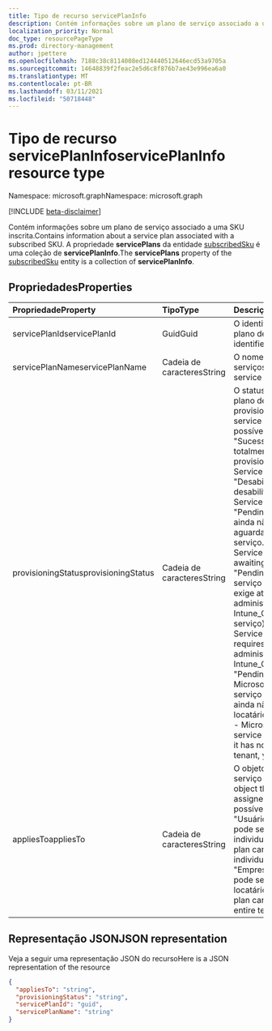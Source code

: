 ```yaml
---
title: Tipo de recurso servicePlanInfo
description: Contém informações sobre um plano de serviço associado a uma SKU inscrita. A propriedade **servicePlans** da entidade subscribedSku é uma coleção de **servicePlanInfo**.
localization_priority: Normal
doc_type: resourcePageType
ms.prod: directory-management
author: jpettere
ms.openlocfilehash: 7188c38c8114008ed124440512646ecd53a9705a
ms.sourcegitcommit: 14648839f2feac2e5d6c8f876b7ae43e996ea6a0
ms.translationtype: MT
ms.contentlocale: pt-BR
ms.lasthandoff: 03/11/2021
ms.locfileid: "50718448"
---
```

# <a name="serviceplaninfo-resource-type"></a><span data-ttu-id="0bc2a-104">Tipo de recurso servicePlanInfo</span><span class="sxs-lookup"><span data-stu-id="0bc2a-104">servicePlanInfo resource type</span></span>

<span data-ttu-id="0bc2a-105">Namespace: microsoft.graph</span><span class="sxs-lookup"><span data-stu-id="0bc2a-105">Namespace: microsoft.graph</span></span>

[!INCLUDE [beta-disclaimer](../../includes/beta-disclaimer.md)]

<span data-ttu-id="0bc2a-106">Contém informações sobre um plano de serviço associado a uma SKU inscrita.</span><span class="sxs-lookup"><span data-stu-id="0bc2a-106">Contains information about a service plan associated with a subscribed SKU.</span></span> <span data-ttu-id="0bc2a-107">A propriedade **servicePlans** da entidade [subscribedSku](subscribedsku.md) é uma coleção de **servicePlanInfo**.</span><span class="sxs-lookup"><span data-stu-id="0bc2a-107">The **servicePlans** property of the [subscribedSku](subscribedsku.md) entity is a collection of **servicePlanInfo**.</span></span>


## <a name="properties"></a><span data-ttu-id="0bc2a-108">Propriedades</span><span class="sxs-lookup"><span data-stu-id="0bc2a-108">Properties</span></span>
| <span data-ttu-id="0bc2a-109">Propriedade</span><span class="sxs-lookup"><span data-stu-id="0bc2a-109">Property</span></span>     | <span data-ttu-id="0bc2a-110">Tipo</span><span class="sxs-lookup"><span data-stu-id="0bc2a-110">Type</span></span>   |<span data-ttu-id="0bc2a-111">Descrição</span><span class="sxs-lookup"><span data-stu-id="0bc2a-111">Description</span></span>|
|:---------------|:--------|:----------|
|<span data-ttu-id="0bc2a-112">servicePlanId</span><span class="sxs-lookup"><span data-stu-id="0bc2a-112">servicePlanId</span></span>|<span data-ttu-id="0bc2a-113">Guid</span><span class="sxs-lookup"><span data-stu-id="0bc2a-113">Guid</span></span>|<span data-ttu-id="0bc2a-114">O identificador exclusivo do plano de serviços.</span><span class="sxs-lookup"><span data-stu-id="0bc2a-114">The unique identifier of the service plan.</span></span>|
|<span data-ttu-id="0bc2a-115">servicePlanName</span><span class="sxs-lookup"><span data-stu-id="0bc2a-115">servicePlanName</span></span>|<span data-ttu-id="0bc2a-116">Cadeia de caracteres</span><span class="sxs-lookup"><span data-stu-id="0bc2a-116">String</span></span>|<span data-ttu-id="0bc2a-117">O nome do plano de serviços.</span><span class="sxs-lookup"><span data-stu-id="0bc2a-117">The name of the service plan.</span></span>|
|<span data-ttu-id="0bc2a-118">provisioningStatus</span><span class="sxs-lookup"><span data-stu-id="0bc2a-118">provisioningStatus</span></span>|<span data-ttu-id="0bc2a-119">Cadeia de caracteres</span><span class="sxs-lookup"><span data-stu-id="0bc2a-119">String</span></span>|<span data-ttu-id="0bc2a-120">O status de provisionamento do plano de serviços.</span><span class="sxs-lookup"><span data-stu-id="0bc2a-120">The provisioning status of the service plan.</span></span> <span data-ttu-id="0bc2a-121">Valores possíveis:</span><span class="sxs-lookup"><span data-stu-id="0bc2a-121">Possible values:</span></span><br/><span data-ttu-id="0bc2a-122">"Sucesso" - O serviço está totalmente provisionado.</span><span class="sxs-lookup"><span data-stu-id="0bc2a-122">"Success" - Service is fully provisioned.</span></span><br/><span data-ttu-id="0bc2a-123">"Desabilitado" - O serviço foi desabilitado.</span><span class="sxs-lookup"><span data-stu-id="0bc2a-123">"Disabled" - Service has been disabled.</span></span><br/><span data-ttu-id="0bc2a-124">"PendingInput" - O serviço ainda não foi provisionado; aguardando confirmação do serviço.</span><span class="sxs-lookup"><span data-stu-id="0bc2a-124">"PendingInput" - Service is not yet provisioned; awaiting service confirmation.</span></span><br/><span data-ttu-id="0bc2a-125">"PendingActivation" - O serviço é provisionado, mas exige ativação explícita pelo administrador (por exemplo, Intune_O365 plano de serviço).</span><span class="sxs-lookup"><span data-stu-id="0bc2a-125">"PendingActivation" - Service is provisioned but requires explicit activation by administrator (for example, Intune_O365 service plan).</span></span><br/><span data-ttu-id="0bc2a-126">"PendingProvisioning" - A Microsoft adicionou um novo serviço à SKU do produto e ainda não foi ativado no locatário.</span><span class="sxs-lookup"><span data-stu-id="0bc2a-126">"PendingProvisioning" - Microsoft has added a new service to the product SKU and it has not been activated in the tenant, yet.</span></span>|
|<span data-ttu-id="0bc2a-127">appliesTo</span><span class="sxs-lookup"><span data-stu-id="0bc2a-127">appliesTo</span></span>|<span data-ttu-id="0bc2a-128">Cadeia de caracteres</span><span class="sxs-lookup"><span data-stu-id="0bc2a-128">String</span></span>|<span data-ttu-id="0bc2a-129">O objeto ao que o plano de serviço pode ser atribuído.</span><span class="sxs-lookup"><span data-stu-id="0bc2a-129">The object the service plan can be assigned to.</span></span> <span data-ttu-id="0bc2a-130">Valores possíveis:</span><span class="sxs-lookup"><span data-stu-id="0bc2a-130">Possible values:</span></span><br/><span data-ttu-id="0bc2a-131">"Usuário" - o plano de serviço pode ser atribuído a usuários individuais.</span><span class="sxs-lookup"><span data-stu-id="0bc2a-131">"User" - service plan can be assigned to individual users.</span></span><br/><span data-ttu-id="0bc2a-132">"Empresa" - o plano de serviço pode ser atribuído a todo o locatário.</span><span class="sxs-lookup"><span data-stu-id="0bc2a-132">"Company" - service plan can be assigned to the entire tenant.</span></span>|

## <a name="json-representation"></a><span data-ttu-id="0bc2a-133">Representação JSON</span><span class="sxs-lookup"><span data-stu-id="0bc2a-133">JSON representation</span></span>

<span data-ttu-id="0bc2a-134">Veja a seguir uma representação JSON do recurso</span><span class="sxs-lookup"><span data-stu-id="0bc2a-134">Here is a JSON representation of the resource</span></span>

<!-- {
  "blockType": "resource",
  "optionalProperties": [

  ],
  "@odata.type": "microsoft.graph.servicePlanInfo"
}-->

```json
{
  "appliesTo": "string",
  "provisioningStatus": "string",
  "servicePlanId": "guid",
  "servicePlanName": "string"
}

```

<!-- uuid: 8fcb5dbc-d5aa-4681-8e31-b001d5168d79
2015-10-25 14:57:30 UTC -->
<!--
{
  "type": "#page.annotation",
  "description": "servicePlanInfo resource",
  "keywords": "",
  "section": "documentation",
  "tocPath": "",
  "suppressions": []
}
-->


